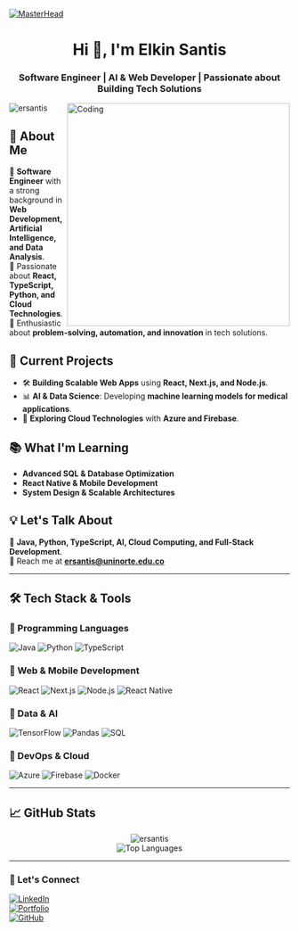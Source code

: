 [![MasterHead](https://previews.123rf.com/images/karpenkoilia/karpenkoilia1806/karpenkoilia180600011/102988806-vector-line-web-concept-for-programming-linear-web-banner-for-coding-.jpg)](https://github.com/ersantis)

<h1 align="center">Hi 👋, I'm Elkin Santis</h1>
<h3 align="center">Software Engineer | AI & Web Developer | Passionate about Building Tech Solutions</h3>

<img align="right" alt="Coding" width="400" src="https://i.pinimg.com/originals/e4/26/70/e426702edf874b181aced1e2fa5c6cde.gif">

<p align="left"> <img src="https://komarev.com/ghpvc/?username=ersantis&label=Profile%20views&color=0e75b6&style=flat" alt="ersantis" /> </p>

## 🚀 About Me  
🔹 **Software Engineer** with a strong background in **Web Development, Artificial Intelligence, and Data Analysis**.  
🔹 Passionate about **React, TypeScript, Python, and Cloud Technologies**.  
🔹 Enthusiastic about **problem-solving, automation, and innovation** in tech solutions.  

## 🌟 Current Projects  
- 🛠 **Building Scalable Web Apps** using **React, Next.js, and Node.js**.  
- 📊 **AI & Data Science**: Developing **machine learning models for medical applications**.  
- 🚀 **Exploring Cloud Technologies** with **Azure and Firebase**.  

## 📚 What I'm Learning  
- **Advanced SQL & Database Optimization**  
- **React Native & Mobile Development**  
- **System Design & Scalable Architectures**  

## 💡 Let's Talk About  
💬 **Java, Python, TypeScript, AI, Cloud Computing, and Full-Stack Development**.  
📩 Reach me at **ersantis@uninorte.edu.co**  

---

## 🛠 Tech Stack & Tools  
### 🔹 Programming Languages  
![Java](https://img.shields.io/badge/Java-ED8B00?style=for-the-badge&logo=java&logoColor=white)
![Python](https://img.shields.io/badge/Python-3776AB?style=for-the-badge&logo=python&logoColor=white)
![TypeScript](https://img.shields.io/badge/TypeScript-3178C6?style=for-the-badge&logo=typescript&logoColor=white)

### 🔹 Web & Mobile Development  
![React](https://img.shields.io/badge/React-61DAFB?style=for-the-badge&logo=react&logoColor=black)
![Next.js](https://img.shields.io/badge/Next.js-000000?style=for-the-badge&logo=nextdotjs&logoColor=white)
![Node.js](https://img.shields.io/badge/Node.js-339933?style=for-the-badge&logo=nodedotjs&logoColor=white)
![React Native](https://img.shields.io/badge/React_Native-61DAFB?style=for-the-badge&logo=react&logoColor=black)

### 🔹 Data & AI  
![TensorFlow](https://img.shields.io/badge/TensorFlow-FF6F00?style=for-the-badge&logo=tensorflow&logoColor=white)
![Pandas](https://img.shields.io/badge/Pandas-150458?style=for-the-badge&logo=pandas&logoColor=white)
![SQL](https://img.shields.io/badge/SQL-4479A1?style=for-the-badge&logo=sqlite&logoColor=white)

### 🔹 DevOps & Cloud  
![Azure](https://img.shields.io/badge/Microsoft_Azure-0078D4?style=for-the-badge&logo=microsoftazure&logoColor=white)
![Firebase](https://img.shields.io/badge/Firebase-FFCA28?style=for-the-badge&logo=firebase&logoColor=black)
![Docker](https://img.shields.io/badge/Docker-2496ED?style=for-the-badge&logo=docker&logoColor=white)

---

## 📈 GitHub Stats  
<p align="center">
  <img src="https://github-readme-stats.vercel.app/api?username=ersantis&show_icons=true&theme=radical" alt="ersantis" />
  <br>
  <img src="https://github-readme-stats.vercel.app/api/top-langs/?username=ersantis&layout=compact&theme=radical" alt="Top Languages" />
</p>

---

### 🎯 Let's Connect  
[![LinkedIn](https://img.shields.io/badge/LinkedIn-0A66C2?style=for-the-badge&logo=linkedin&logoColor=white)](https://www.linkedin.com/in/elkinsantis)  
[![Portfolio](https://img.shields.io/badge/Portfolio-222222?style=for-the-badge&logo=react&logoColor=white)](https://your-portfolio.com)  
[![GitHub](https://img.shields.io/badge/GitHub-100000?style=for-the-badge&logo=github&logoColor=white)](https://github.com/ersantis)
